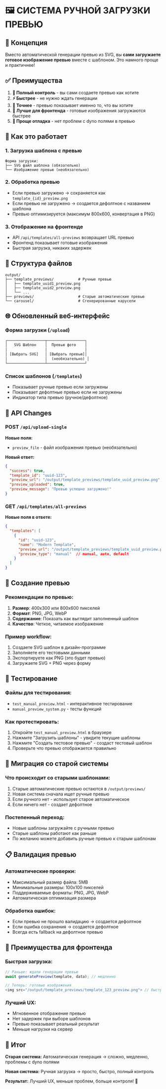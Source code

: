 # 🖼️ СИСТЕМА РУЧНОЙ ЗАГРУЗКИ ПРЕВЬЮ

## 🎯 Концепция

Вместо автоматической генерации превью из SVG, вы **сами загружаете готовое изображение превью** вместе с шаблоном. Это намного проще и практичнее!

## ✅ Преимущества

1. **🎨 Полный контроль** - вы сами создаете превью как хотите
2. **⚡ Быстрее** - не нужно ждать генерации
3. **🎯 Точнее** - превью показывает именно то, что вы хотите
4. **📱 Лучше для фронтенда** - готовые изображения загружаются быстрее
5. **🔧 Проще отладка** - нет проблем с dyno полями в превью

## 🔧 Как это работает

### **1. Загрузка шаблона с превью**
```
Форма загрузки:
├── SVG файл шаблона (обязательно)
└── Изображение превью (необязательно)
```

### **2. Обработка превью**
- Если превью загружено → сохраняется как `template_{id}_preview.png`
- Если превью не загружено → создается дефолтное с названием шаблона
- Превью оптимизируется (максимум 800x600, конвертация в PNG)

### **3. Отображение на фронтенде**
- API `/api/templates/all-previews` возвращает URL превью
- Фронтенд показывает готовые изображения
- Быстрая загрузка, никаких задержек

## 📁 Структура файлов

```
output/
├── template_previews/           # Ручные превью
│   ├── template_uuid1_preview.png
│   ├── template_uuid2_preview.png
│   └── ...
├── previews/                    # Старые автоматические превью
└── carousel/                    # Сгенерированные карусели
```

## 🌐 Обновленный веб-интерфейс

### **Форма загрузки (`/upload`)**
```html
┌─────────────────┬─────────────────┐
│   SVG Шаблон    │  Превью фото    │
│                 │                 │
│ [Выбрать SVG]   │ [Выбрать превью]│
│                 │  (необязательно) │
└─────────────────┴─────────────────┘
```

### **Список шаблонов (`/templates`)**
- Показывает ручные превью если загружены
- Показывает дефолтные превью если не загружены
- Индикатор типа превью (ручное/дефолтное)

## 🔧 API Changes

### **POST `/api/upload-single`**
**Новые поля:**
- `preview_file` - файл изображения превью (необязательно)

**Новый ответ:**
```json
{
  "success": true,
  "template_id": "uuid-123",
  "preview_url": "/output/template_previews/template_uuid_preview.png",
  "preview_uploaded": true,
  "preview_message": "Превью успешно загружено!"
}
```

### **GET `/api/templates/all-previews`**
**Новые поля в ответе:**
```json
{
  "templates": [
    {
      "id": "uuid-123",
      "name": "Modern Template",
      "preview_url": "/output/template_previews/template_uuid_preview.png",
      "preview_type": "manual"  // manual, auto, default
    }
  ]
}
```

## 🎨 Создание превью

### **Рекомендации по превью:**
1. **Размер**: 400x300 или 800x600 пикселей
2. **Формат**: PNG, JPG, WebP
3. **Содержание**: Показать как выглядит заполненный шаблон
4. **Качество**: Четкое, читаемое изображение

### **Пример workflow:**
1. Создаете SVG шаблон в дизайн-программе
2. Заполняете его тестовыми данными
3. Экспортируете как PNG (это будет превью)
4. Загружаете SVG + PNG через форму

## 🧪 Тестирование

### **Файлы для тестирования:**
- `test_manual_preview.html` - интерактивное тестирование
- `manual_preview_system.py` - тесты функций

### **Как протестировать:**
1. Откройте `test_manual_preview.html` в браузере
2. Нажмите "Загрузить шаблоны" - увидите текущие шаблоны
3. Нажмите "Создать тестовое превью" - создаст тестовый шаблон
4. Проверьте что превью отображается правильно

## 🔄 Миграция со старой системы

### **Что происходит со старыми шаблонами:**
1. Старые автоматические превью остаются в `/output/previews/`
2. Новая система сначала ищет ручные превью
3. Если ручного нет - использует старое автоматическое
4. Если ничего нет - создает дефолтное

### **Постепенный переход:**
- Новые шаблоны загружайте с ручными превью
- Старые шаблоны работают как раньше
- По желанию можете добавить ручные превью к старым шаблонам

## 📋 Валидация превью

### **Автоматические проверки:**
- Максимальный размер файла: 5MB
- Минимальные размеры: 100x100 пикселей
- Поддерживаемые форматы: PNG, JPG, WebP
- Автоматическая оптимизация размера

### **Обработка ошибок:**
- Если превью не прошло валидацию → создается дефолтное
- Если ошибка сохранения → создается дефолтное
- Всегда есть fallback на дефолтное превью

## 🚀 Преимущества для фронтенда

### **Быстрая загрузка:**
```javascript
// Раньше: ждали генерации превью
await generatePreview(template, data); // медленно

// Теперь: готовые изображения
<img src="/output/template_previews/template_123_preview.png"> // быстро
```

### **Лучший UX:**
- Мгновенное отображение превью
- Нет задержек при выборе шаблонов
- Превью показывает реальный результат
- Меньше нагрузки на сервер

## 🎯 Итог

**Старая система:** Автоматическая генерация → сложно, медленно, проблемы с dyno полями

**Новая система:** Ручная загрузка → просто, быстро, полный контроль

**Результат:** Лучший UX, меньше проблем, больше контроля! 🎉